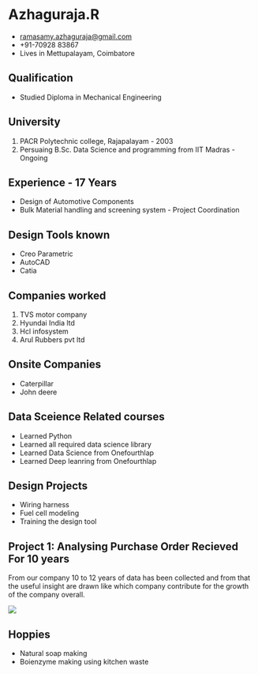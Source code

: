 # Azhaguraja.R
- ramasamy.azhaguraja@gmail.com
- +91-70928 83867
- Lives in Mettupalayam, Coimbatore

## Qualification
- Studied Diploma in Mechanical Engineering

## University
1. PACR Polytechnic college, Rajapalayam - 2003
2. Persuaing B.Sc. Data Science and programming from IIT Madras - Ongoing

## Experience - 17 Years
- Design of Automotive Components
- Bulk Material handling and screening system - Project Coordination

## Design Tools known
- Creo Parametric
- AutoCAD
- Catia

## Companies worked
1. TVS motor company
2. Hyundai India ltd
3. Hcl infosystem
4. Arul Rubbers pvt ltd

## Onsite Companies
- Caterpillar
- John deere

## Data Sceience Related courses
- Learned Python
- Learned all required data science library
- Learned Data Science from Onefourthlap
- Learned Deep leanring from Onefourthlap

## Design Projects
- Wiring harness
- Fuel cell modeling
- Training the design tool

## Project 1: Analysing Purchase Order Recieved For 10 years
From our company 10 to 12 years of data has been collected and from that the useful insight are drawn like which company contribute for the growth of the company overall.

![](/images/Azhaguraja.jpg)

## Hoppies
- Natural soap making
- Boienzyme making using kitchen waste
